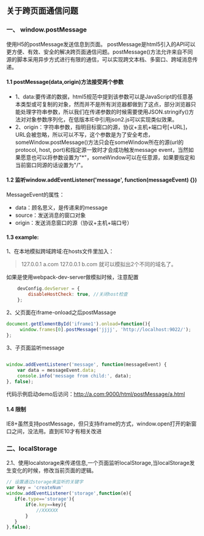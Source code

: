 ## 关于跨页面通信问题

### 一、 window.postMessage
使用H5的postMessage发送信息到页面。
postMessage是html5引入的API可以更方便、有效、安全的解决跨页面通信问题。postMessage()方法允许来自不同源的脚本采用异步方式进行有限的通信，可以实现跨文本档、多窗口、跨域消息传递。

#### 1.1 postMessage(data,origin)方法接受两个参数
* 1、data:要传递的数据，html5规范中提到该参数可以是JavaScript的任意基本类型或可复制的对象，然而并不是所有浏览器都做到了这点，部分浏览器只能处理字符串参数，所以我们在传递参数的时候需要使用JSON.stringify()方法对对象参数序列化，在低版本IE中引用json2.js可以实现类似效果。
* 2、origin：字符串参数，指明目标窗口的源，协议+主机+端口号[+URL]，URL会被忽略，所以可以不写，这个参数是为了安全考虑，someWindow.postMessage()方法只会在someWindow所在的源(url的protocol, host, port)和指定源一致时才会成功触发message event，当然如果愿意也可以将参数设置为"*"，someWindow可以在任意源，如果要指定和当前窗口同源的话设置为"/"。

#### 1.2 监听window.addEventListener('message', function(messageEvent) {})
  MessageEvent的属性：
* data：顾名思义，是传递来的message
* source：发送消息的窗口对象
* origin：发送消息窗口的源（协议+主机+端口号）

#### 1.3 example:

1、在本地模拟跨域跨域:在hosts文件里加入：
> 127.0.0.1   a.com
> 127.0.0.1   b.com 
就可以模拟出2个不同的域名了。

如果是使用webpack-dev-server做模拟时候，注意配置

```javascript
    devConfig.devServer = {
        disableHostCheck: true, //关闭host检查
    };
```


 2、父页面在iframe-onload之后postMassage

```javascript
document.getElementById('iframe1').onload=function(){
     window.frames[0].postMessage('jjjj', 'http://localhost:9022/'); 
};
```

3、子页面监听message

```javascript
 
window.addEventListener('message', function(messageEvent) {
    var data = messageEvent.data;
    console.info('message from child:', data);
}, false);
```
代码示例启动demo后访问：http://a.com:9000/html/postMessage/a.html
 
####  1.4 限制
IE8+虽然支持postMessage，但只支持iframe的方式，window.open打开的新窗口之间，没法用。直到IE10才有相关改进


### 二、localStorage

2.1、使用localstorage来传递信息,一个页面监听localStorage,当localStorage发生变化的时候，修改当前页面的逻辑。

```javascript
// 设置通过storage来监听的关键字 
var key = 'createNum'
window.addEventListener('storage',function(e){
   if(e.type=='storage'){
       if(e.key==key){
           //XXXXXX
       }
   }
},false);
```